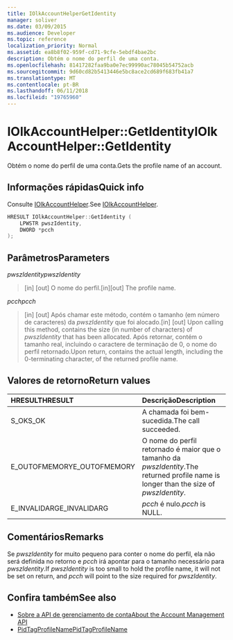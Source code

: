 ```yaml
---
title: IOlkAccountHelperGetIdentity
manager: soliver
ms.date: 03/09/2015
ms.audience: Developer
ms.topic: reference
localization_priority: Normal
ms.assetid: ea8b8f02-959f-cd71-9cfe-5ebdf4bae2bc
description: Obtém o nome do perfil de uma conta.
ms.openlocfilehash: 81417282faa9ba0e7ec99990ac78045b54752acb
ms.sourcegitcommit: 9d60cd82b5413446e5bc8ace2cd689f683fb41a7
ms.translationtype: MT
ms.contentlocale: pt-BR
ms.lasthandoff: 06/11/2018
ms.locfileid: "19765960"
---
```

# <a name="iolkaccounthelpergetidentity"></a><span data-ttu-id="6d199-103">IOlkAccountHelper::GetIdentity</span><span class="sxs-lookup"><span data-stu-id="6d199-103">IOlkAccountHelper::GetIdentity</span></span>

<span data-ttu-id="6d199-104">Obtém o nome do perfil de uma conta.</span><span class="sxs-lookup"><span data-stu-id="6d199-104">Gets the profile name of an account.</span></span>
  
## <a name="quick-info"></a><span data-ttu-id="6d199-105">Informações rápidas</span><span class="sxs-lookup"><span data-stu-id="6d199-105">Quick info</span></span>

<span data-ttu-id="6d199-106">Consulte [IOlkAccountHelper](iolkaccounthelper.md).</span><span class="sxs-lookup"><span data-stu-id="6d199-106">See [IOlkAccountHelper](iolkaccounthelper.md).</span></span>
  
```cpp
HRESULT IOlkAccountHelper::GetIdentity (  
    LPWSTR pwszIdentity, 
    DWORD *pcch 
);
```

## <a name="parameters"></a><span data-ttu-id="6d199-107">Parâmetros</span><span class="sxs-lookup"><span data-stu-id="6d199-107">Parameters</span></span>

<span data-ttu-id="6d199-108">_pwszIdentity_</span><span class="sxs-lookup"><span data-stu-id="6d199-108">_pwszIdentity_</span></span>
  
> <span data-ttu-id="6d199-109">[in] [out] O nome do perfil.</span><span class="sxs-lookup"><span data-stu-id="6d199-109">[in][out] The profile name.</span></span>
    
<span data-ttu-id="6d199-110">_pcch_</span><span class="sxs-lookup"><span data-stu-id="6d199-110">_pcch_</span></span>
  
> <span data-ttu-id="6d199-111">[in] [out] Após chamar este método, contém o tamanho (em número de caracteres) da _pwszIdentity_ que foi alocado.</span><span class="sxs-lookup"><span data-stu-id="6d199-111">[in] [out] Upon calling this method, contains the size (in number of characters) of  _pwszIdentity_ that has been allocated.</span></span> <span data-ttu-id="6d199-112">Após retornar, contém o tamanho real, incluindo o caractere de terminação de 0, o nome do perfil retornado.</span><span class="sxs-lookup"><span data-stu-id="6d199-112">Upon return, contains the actual length, including the 0-terminating character, of the returned profile name.</span></span> 
    
## <a name="return-values"></a><span data-ttu-id="6d199-113">Valores de retorno</span><span class="sxs-lookup"><span data-stu-id="6d199-113">Return values</span></span>

|<span data-ttu-id="6d199-114">**HRESULT**</span><span class="sxs-lookup"><span data-stu-id="6d199-114">**HRESULT**</span></span>|<span data-ttu-id="6d199-115">**Descrição**</span><span class="sxs-lookup"><span data-stu-id="6d199-115">**Description**</span></span>|
|:-----|:-----|
|<span data-ttu-id="6d199-116">S_OK</span><span class="sxs-lookup"><span data-stu-id="6d199-116">S_OK</span></span>  <br/> |<span data-ttu-id="6d199-117">A chamada foi bem-sucedida.</span><span class="sxs-lookup"><span data-stu-id="6d199-117">The call succeeded.</span></span>  <br/> |
|<span data-ttu-id="6d199-118">E_OUTOFMEMORY</span><span class="sxs-lookup"><span data-stu-id="6d199-118">E_OUTOFMEMORY</span></span>  <br/> |<span data-ttu-id="6d199-119">O nome do perfil retornado é maior que o tamanho da _pwszIdentity_.</span><span class="sxs-lookup"><span data-stu-id="6d199-119">The returned profile name is longer than the size of  _pwszIdentity_.</span></span>  <br/> |
|<span data-ttu-id="6d199-120">E_INVALIDARG</span><span class="sxs-lookup"><span data-stu-id="6d199-120">E_INVALIDARG</span></span>  <br/> | <span data-ttu-id="6d199-121">_pcch_ é nulo.</span><span class="sxs-lookup"><span data-stu-id="6d199-121">_pcch_ is NULL.</span></span>  <br/> |
   
## <a name="remarks"></a><span data-ttu-id="6d199-122">Comentários</span><span class="sxs-lookup"><span data-stu-id="6d199-122">Remarks</span></span>

<span data-ttu-id="6d199-123">Se _pwszIdentity_ for muito pequeno para conter o nome do perfil, ela não será definida no retorno e _pcch_ irá apontar para o tamanho necessário para _pwszIdentity_.</span><span class="sxs-lookup"><span data-stu-id="6d199-123">If  _pwszIdentity_ is too small to hold the profile name, it will not be set on return, and  _pcch_ will point to the size required for  _pwszIdentity_.</span></span>
  
## <a name="see-also"></a><span data-ttu-id="6d199-124">Confira também</span><span class="sxs-lookup"><span data-stu-id="6d199-124">See also</span></span>

- [<span data-ttu-id="6d199-125">Sobre a API de gerenciamento de conta</span><span class="sxs-lookup"><span data-stu-id="6d199-125">About the Account Management API</span></span>](about-the-account-management-api.md)
- [<span data-ttu-id="6d199-126">PidTagProfileName</span><span class="sxs-lookup"><span data-stu-id="6d199-126">PidTagProfileName</span></span>](http://msdn.microsoft.com/library/13ca726d-ae7a-4da9-9c8e-3db3c479f839%28Office.15%29.aspx)

